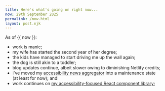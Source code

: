 ```yaml
---
title: Here's what's going on right now...
now: 29th September 2025
permalink: /now.html
layout: post.njk
---
```


As of {{ now }}:

- work is manic;
- my wife has started the second year of her degree;
- the kids have managed to start driving me up the wall again;
- the dog is still akin to a toddler;
- blog updates continue, albeit slower owing to diminishing Netlify credits;
- I've moved my <a href="https://a11y-aggregator.web.app/">
  accessibility news aggregator</a> into a maintenance state (at least for now); and
- work continues on <a href="https://www.npmjs.com/package/@damienrobson/clarityui" target="_blank">my accessibility-focused React component library</a>;

